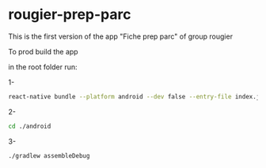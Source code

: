 # rougier-prep-parc
This is the first version of the app "Fiche prep parc" of group rougier

To prod build the app

in the root folder run: 

1- 
```bash
react-native bundle --platform android --dev false --entry-file index.js --bundle-output android/app/src/main/assets/index.android.bundle --assets-dest android/app/src/main/res
```
2-
```bash
cd ./android
```
3-
```bash
./gradlew assembleDebug
```
